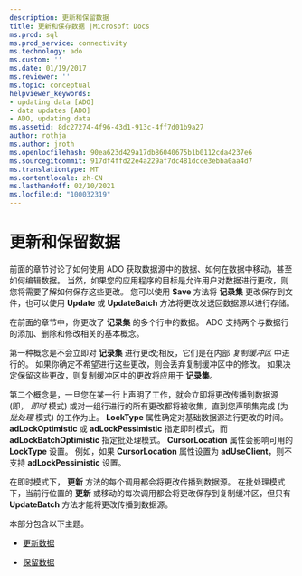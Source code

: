 ```yaml
---
description: 更新和保留数据
title: 更新和保存数据 |Microsoft Docs
ms.prod: sql
ms.prod_service: connectivity
ms.technology: ado
ms.custom: ''
ms.date: 01/19/2017
ms.reviewer: ''
ms.topic: conceptual
helpviewer_keywords:
- updating data [ADO]
- data updates [ADO]
- ADO, updating data
ms.assetid: 8dc27274-4f96-43d1-913c-4ff7d01b9a27
author: rothja
ms.author: jroth
ms.openlocfilehash: 90ea623d429a17db86040675b1b0112cda4237e6
ms.sourcegitcommit: 917df4ffd22e4a229af7dc481dcce3ebba0aa4d7
ms.translationtype: MT
ms.contentlocale: zh-CN
ms.lasthandoff: 02/10/2021
ms.locfileid: "100032319"
---
```

# <a name="updating-and-persisting-data"></a>更新和保留数据
前面的章节讨论了如何使用 ADO 获取数据源中的数据、如何在数据中移动，甚至如何编辑数据。 当然，如果您的应用程序的目标是允许用户对数据进行更改，则您将需要了解如何保存这些更改。 您可以使用 **Save** 方法将 **记录集** 更改保存到文件，也可以使用 **Update** 或 **UpdateBatch** 方法将更改发送回数据源以进行存储。  
  
 在前面的章节中，你更改了 **记录集** 的多个行中的数据。 ADO 支持两个与数据行的添加、删除和修改相关的基本概念。  
  
 第一种概念是不会立即对 **记录集** 进行更改;相反，它们是在内部 *复制缓冲区* 中进行的。 如果你确定不希望进行这些更改，则会丢弃复制缓冲区中的修改。 如果决定保留这些更改，则复制缓冲区中的更改将应用于 **记录集**。  
  
 第二个概念是，一旦您在某一行上声明了工作，就会立即将更改传播到数据源 (即， *即时* 模式) 或对一组行进行的所有更改都将被收集，直到您声明集完成 (为 *批处理* 模式) 的工作为止。 **LockType** 属性确定对基础数据源进行更改的时间。 **adLockOptimistic** 或 **adLockPessimistic** 指定即时模式，而 **adLockBatchOptimistic** 指定批处理模式。 **CursorLocation** 属性会影响可用的 **LockType** 设置。 例如，如果 **CursorLocation** 属性设置为 **adUseClient**，则不支持 **adLockPessimistic** 设置。  
  
 在即时模式下， **更新** 方法的每个调用都会将更改传播到数据源。 在批处理模式下，当前行位置的 **更新** 或移动的每次调用都会将更改保存到复制缓冲区，但只有 **UpdateBatch** 方法才能将更改传播到数据源。  
  
 本部分包含以下主题。  
  
-   [更新数据](../../../ado/guide/data/updating-data.md)  
  
-   [保留数据](../../../ado/guide/data/persisting-data.md)
